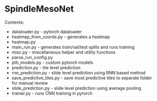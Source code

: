 # SpindleMesoNet

Contents:
- dataloader.py - pytorch dataloader
- heatmap_from_coords.py - generates a heatmap 
- heatmap.py
- main_run.py - generates train/val/test splits and runs training
- misc.py - miscellaneous helper and utility functions
- parse_run_config.py
- pth_models.py - custom pytorch models
- prediction.py - tile level prediction
- rnn_prediction.py - slide level prediction using RNN based method
- save_predictive_tiles.py - save most predictive tiles to separate folder for manual review
- slide_prediction.py - slide level prediction using average pooling
- trainer.py - runs CNN training in pytorch
